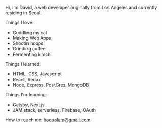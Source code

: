 Hi, I’m David, a web developer originally from Los Angeles and currently residing in Seoul.
  
Things I love:  
  * Cuddling my cat  
  * Making Web Apps  
  * Shootin hoops  
  * Grinding coffee  
  * Fermenting kimchi  
      
Things I learned:  
  * HTML, CSS, Javascript  
  * React, Redux  
  * Node, Express, PostGres, MongoDB  
      
Things I'm learning:  
  * Gatsby, Next.js  
  * JAM stack, serverless, Firebase, OAuth  
  
How to reach me: hoopslam@gmail.com

<!---
hoopslam/hoopslam is a ✨ special ✨ repository because its `README.md` (this file) appears on your GitHub profile.
You can click the Preview link to take a look at your changes.
--->
